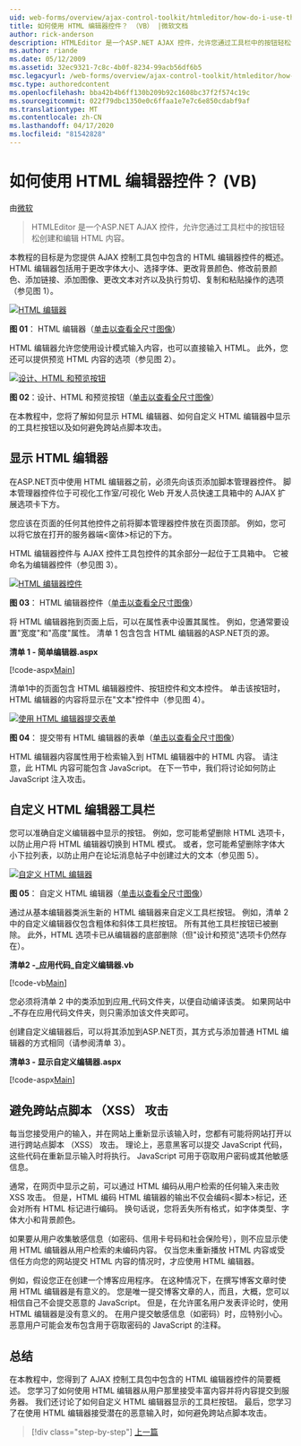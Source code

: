 ```yaml
---
uid: web-forms/overview/ajax-control-toolkit/htmleditor/how-do-i-use-the-html-editor-control-vb
title: 如何使用 HTML 编辑器控件？ （VB） |微软文档
author: rick-anderson
description: HTMLEditor 是一个ASP.NET AJAX 控件，允许您通过工具栏中的按钮轻松创建和编辑 HTML 内容。
ms.author: riande
ms.date: 05/12/2009
ms.assetid: 32ec9321-7c8c-4b0f-8234-99acb56df6b5
msc.legacyurl: /web-forms/overview/ajax-control-toolkit/htmleditor/how-do-i-use-the-html-editor-control-vb
msc.type: authoredcontent
ms.openlocfilehash: bba42b4b6ff130b209b92c1608bc37f2f574c19c
ms.sourcegitcommit: 022f79dbc1350e0c6ffaa1e7e7c6e850cdabf9af
ms.translationtype: MT
ms.contentlocale: zh-CN
ms.lasthandoff: 04/17/2020
ms.locfileid: "81542828"
---
```

# <a name="how-do-i-use-the-html-editor-control-vb"></a>如何使用 HTML 编辑器控件？ (VB)

由[微软](https://github.com/microsoft)

> HTMLEditor 是一个ASP.NET AJAX 控件，允许您通过工具栏中的按钮轻松创建和编辑 HTML 内容。

本教程的目标是为您提供 AJAX 控制工具包中包含的 HTML 编辑器控件的概述。 HTML 编辑器包括用于更改字体大小、选择字体、更改背景颜色、修改前景颜色、添加链接、添加图像、更改文本对齐以及执行剪切、复制和粘贴操作的选项（参见图 1）。

[![HTML 编辑器](how-do-i-use-the-html-editor-control-vb/_static/image1.jpg)](how-do-i-use-the-html-editor-control-vb/_static/image1.png)

**图 01**： HTML 编辑器（[单击以查看全尺寸图像](how-do-i-use-the-html-editor-control-vb/_static/image2.png)）

HTML 编辑器允许您使用设计模式输入内容，也可以直接输入 HTML。 此外，您还可以提供预览 HTML 内容的选项（参见图 2）。

[![设计、HTML 和预览按钮](how-do-i-use-the-html-editor-control-vb/_static/image2.jpg)](how-do-i-use-the-html-editor-control-vb/_static/image3.png)

**图 02**：设计、HTML 和预览按钮（[单击以查看全尺寸图像](how-do-i-use-the-html-editor-control-vb/_static/image4.png)）

在本教程中，您将了解如何显示 HTML 编辑器、如何自定义 HTML 编辑器中显示的工具栏按钮以及如何避免跨站点脚本攻击。

## <a name="displaying-the-html-editor"></a>显示 HTML 编辑器

在ASP.NET页中使用 HTML 编辑器之前，必须先向该页添加脚本管理器控件。 脚本管理器控件位于可视化工作室/可视化 Web 开发人员快速工具箱中的 AJAX 扩展选项卡下方。

您应该在页面的任何其他控件之前将脚本管理器控件放在页面顶部。 例如，您可以将它放在打开的服务器端&lt;窗体&gt;标记的下方。

HTML 编辑器控件与 AJAX 控件工具包控件的其余部分一起位于工具箱中。 它被命名为编辑器控件（参见图 3）。

[![HTML 编辑器控件](how-do-i-use-the-html-editor-control-vb/_static/image3.jpg)](how-do-i-use-the-html-editor-control-vb/_static/image5.png)

**图 03**： HTML 编辑器控件（[单击以查看全尺寸图像](how-do-i-use-the-html-editor-control-vb/_static/image6.png)）

将 HTML 编辑器拖到页面上后，可以在属性表中设置其属性。 例如，您通常要设置"宽度"和"高度"属性。 清单 1 包含包含 HTML 编辑器的ASP.NET页的源。

**清单 1 - 简单编辑器.aspx**

[!code-aspx[Main](how-do-i-use-the-html-editor-control-vb/samples/sample1.aspx)]

清单1中的页面包含 HTML 编辑器控件、按钮控件和文本控件。 单击该按钮时，HTML 编辑器的内容将显示在"文本"控件中（参见图 4）。

[![使用 HTML 编辑器提交表单](how-do-i-use-the-html-editor-control-vb/_static/image4.jpg)](how-do-i-use-the-html-editor-control-vb/_static/image7.png)

**图 04**： 提交带有 HTML 编辑器的表单（[单击以查看全尺寸图像](how-do-i-use-the-html-editor-control-vb/_static/image8.png)）

HTML 编辑器内容属性用于检索输入到 HTML 编辑器中的 HTML 内容。 请注意，此 HTML 内容可能包含 JavaScript。 在下一节中，我们将讨论如何防止 JavaScript 注入攻击。

## <a name="customizing-the-html-editor-toolbar"></a>自定义 HTML 编辑器工具栏

您可以准确自定义编辑器中显示的按钮。 例如，您可能希望删除 HTML 选项卡，以防止用户将 HTML 编辑器切换到 HTML 模式。 或者，您可能希望删除字体大小下拉列表，以防止用户在论坛消息帖子中创建过大的文本（参见图 5）。

[![自定义 HTML 编辑器](how-do-i-use-the-html-editor-control-vb/_static/image5.jpg)](how-do-i-use-the-html-editor-control-vb/_static/image9.png)

**图 05**： 自定义 HTML 编辑器（[单击以查看全尺寸图像](how-do-i-use-the-html-editor-control-vb/_static/image10.png)）

通过从基本编辑器类派生新的 HTML 编辑器来自定义工具栏按钮。 例如，清单 2 中的自定义编辑器仅包含粗体和斜体工具栏按钮。 所有其他工具栏按钮已被删除。 此外，HTML 选项卡已从编辑器的底部删除（但"设计和预览"选项卡仍然存在）。

**清单2 -\_应用代码_自定义编辑器.vb**

[!code-vb[Main](how-do-i-use-the-html-editor-control-vb/samples/sample2.vb)]

您必须将清单 2 中的类添加到应用\_代码文件夹，以便自动编译该类。 如果网站中\_不存在应用代码文件夹，则只需添加该文件夹即可。

创建自定义编辑器后，可以将其添加到ASP.NET页，其方式与添加普通 HTML 编辑器的方式相同（请参阅清单 3）。

**清单3 - 显示自定义编辑器.aspx**

[!code-aspx[Main](how-do-i-use-the-html-editor-control-vb/samples/sample3.aspx)]

## <a name="avoiding-cross-site-scripting-xss-attacks"></a>避免跨站点脚本 （XSS） 攻击

每当您接受用户的输入，并在网站上重新显示该输入时，您都有可能将网站打开以进行跨站点脚本 （XSS） 攻击。 理论上，恶意黑客可以提交 JavaScript 代码，这些代码在重新显示输入时将执行。 JavaScript 可用于窃取用户密码或其他敏感信息。

通常，在网页中显示之前，可以通过 HTML 编码从用户检索的任何输入来击败 XSS 攻击。 但是，HTML 编码 HTML 编辑器的输出不仅会编码&lt;脚本&gt;标记，还会对所有 HTML 标记进行编码。 换句话说，您将丢失所有格式，如字体类型、字体大小和背景颜色。

如果要从用户收集敏感信息（如密码、信用卡号码和社会保险号），则不应显示使用 HTML 编辑器从用户检索的未编码内容。 仅当您未重新播放 HTML 内容或受信任方向您的网站提交 HTML 内容的情况时，才应使用 HTML 编辑器。

例如，假设您正在创建一个博客应用程序。 在这种情况下，在撰写博客文章时使用 HTML 编辑器是有意义的。 您是唯一提交博客文章的人，而且，大概，您可以相信自己不会提交恶意的 JavaScript。 但是，在允许匿名用户发表评论时，使用 HTML 编辑器是没有意义的。 在用户提交敏感信息（如密码）时，应特别小心。 恶意用户可能会发布包含用于窃取密码的 JavaScript 的注释。

## <a name="summary"></a>总结

在本教程中，您得到了 AJAX 控制工具包中包含的 HTML 编辑器控件的简要概述。 您学习了如何使用 HTML 编辑器从用户那里接受丰富内容并将内容提交到服务器。 我们还讨论了如何自定义 HTML 编辑器显示的工具栏按钮。 最后，您学习了在使用 HTML 编辑器接受潜在的恶意输入时，如何避免跨站点脚本攻击。

> [!div class="step-by-step"]
> [上一篇](how-do-i-use-the-html-editor-control-cs.md)
